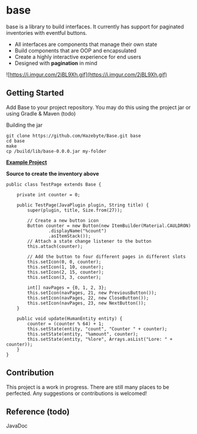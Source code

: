 # base

base is a library to build interfaces. It currently has support for paginated inventories with eventful buttons.

* All interfaces are components that manage their own state
* Build components that are OOP and encapsulated
* Create a highly interactive experience for end users
* Designed with **pagination** in mind

![https://i.imgur.com/2jBL9Xh.gif](https://i.imgur.com/2jBL9Xh.gif)

## Getting Started

Add Base to your project repository. You may do this using the project jar or using Gradle & Maven (todo)

Building the jar
```
git clone https://github.com/Hazebyte/Base.git base
cd base
make
cp /build/lib/base-0.0.0.jar my-folder
```

**[Example Project](https://github.com/Hazebyte/base/blob/master/src/main/java/com/hazebyte/example/)**

**Source to create the inventory above**
```
public class TestPage extends Base {

    private int counter = 0;

    public TestPage(JavaPlugin plugin, String title) {
        super(plugin, title, Size.from(27));

        // Create a new button icon
        Button counter = new Button(new ItemBuilder(Material.CAULDRON)
                .displayName("%count")
                .asItemStack());
        // Attach a state change listener to the button
        this.attach(counter);

        // Add the button to four different pages in different slots
        this.setIcon(0, 0, counter);
        this.setIcon(1, 10, counter);
        this.setIcon(2, 15, counter);
        this.setIcon(3, 3, counter);

        int[] navPages = {0, 1, 2, 3};
        this.setIcon(navPages, 21, new PreviousButton());
        this.setIcon(navPages, 22, new CloseButton());
        this.setIcon(navPages, 23, new NextButton());
    }

    public void update(HumanEntity entity) {
        counter = (counter % 64) + 1;
        this.setState(entity, "count", "Counter " + counter);
        this.setState(entity, "%amount", counter);
        this.setState(entity, "%lore", Arrays.asList("Lore: " + counter));
    }
}
```

## Contribution

This project is a work in progress. There are still many places to be perfected. 
Any suggestions or contributions is welcomed!

## Reference (todo)

JavaDoc
